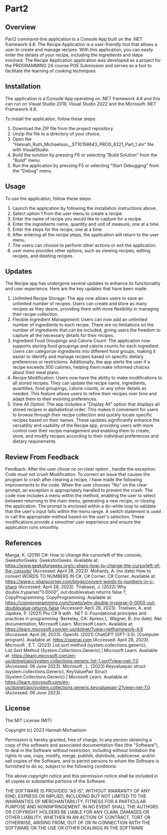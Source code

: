 # Part2

## Overview

Part2 command-line application is a Console App built on the .NET framework 4.8.
The Recipe Application is a user-friendly tool that allows a user to create and manage recipes.
With this application, you can easily enter the details of your recipe, including the ingredients and steps involved. 
The Recipe Application application was developed as a project for the PROGRAMMING 2A course POE Submission and serves 
as a tool to facilitate the learning of cooking techniques. 

## Installation
The application is a Console App operating on .NET framework 4.8 and this can 
run on Visual Studio 2019, Visual Studio 2022 and the Microsoft .NET Framework 4.8.

To install the application, follow these steps:

1. Download the ZIP file from the project repository.
2. Unzip the file to a directory of your choice.
3. Open the "Hannah_Ruth_Michaelson__ST10158643_PROG_6221_Part_1.sln" file with VisualStudio.
4. Build the solution by pressing F6 or selecting "Build Solution" from the "Build" menu.
5. Run the application by pressing F5 or selecting "Start Debugging" from the "Debug" menu.

## Usage

To use the application, follow these steps:

1. Launch the application by following the installation instructions above.
2. Select option 1 from the user menu to create a recipe.
3. Enter the name of recipe you would like to capture for a recipe.
4. Enter the ingredients name, quantity and unit of measure, one at a time.
5. Enter the steps for the recipe, one at a time.
6. After entering all the recipe steps, the application will return to the user menu.
7. The useru can choose to perform other actions or exit the application.
8. user menu provides other options, such as viewing recipes, editing recipes, and deleting recipes.

## Updates 
The Recipe app has undergone several updates to enhance its functionality and user experience. Here are the key updates that have been made:

1. Unlimited Recipe Storage: The app now allows users to save an unlimited number of recipes. Users can create and store as many recipes as they desire, providing them with more flexibility in managing their recipe collection.
2. Flexible Ingredient Management: Users can now add an unlimited number of ingredients to each recipe. There are no limitations on the number of ingredients that can be included, giving users the freedom to capture all the necessary details for their recipes.
3. Ingredient Food Groupings and Calorie Count: The application now supports storing food groupings and calorie counts for each ingredient. Users can categorize ingredients into different food groups, making it easier to identify and manage recipes based on specific dietary preferences or restrictions. Additionally, the app alerts the user if a recipe exceeds 300 calories, helping them make informed choices about their meal plans.
4. Recipe Modification: Users now have the ability to make modifications to all stored recipes. They can update the recipe name, ingredients, quantities, food groupings, calorie counts, or any other details as needed. This feature allows users to refine their recipes over time and adapt them to their evolving preferences.
5. View All Option: The app includes a "Display All" option that displays all stored recipes in alphabetical order. This makes it convenient for users to browse through their recipe collection and quickly locate specific recipes based on their names.
These updates significantly enhance the versatility and usability of the Recipe app, providing users with more control over their recipe management and enabling them to create, store, and modify recipes according to their individual preferences and dietary requirements.

## Review From Feedback
Feedback: After the user chose no on clear option , handle the exception. Code must not crush
Modification: To correct an issue that causes the program to crash after clearing a recipe, I have made the following improvements to the code. When the user chooses "No" on the clear prompt, an exception is appropriately handled to prevent the crash. The code now includes a menu within the method, enabling the user to select between returning to the main menu, generating a new recipe, or closing the application. The prompt is enclosed within a do-while loop to validate that the user's input falls within the menu range. A switch statement is used to call the appropriate method based on the user's selection. These modifications provide a smoother user experience and ensure the application runs smoothly.

## References
Manga, K. (2019) C#: How to change the cursorleft of the console, GeeksforGeeks. GeeksforGeeks. Available at: https://www.geeksforgeeks.org/c-sharp-how-to-change-the-cursorleft-of-the-console/ (Accessed: April 28, 2023). 
Mohanty, A. (no date) How to convert WORDS TO NUMBERS IN C#, C# Corner. C# Corner. Available at: https://www.c-sharpcorner.com/blogs/convert-words-to-numbers-in-c-sharp (Accessed: April 28, 2023). 
Tirabassi, J. (2022) Why double.tryparse("0.0000", out doublevalue) returns false ?, CopyProgramming. CopyProgramming. Available at: https://copyprogramming.com/howto/why-double-tryparse-0-0000-out-doublevalue-returns-false (Accessed: April 28, 2023). 
Troelsen, A. and Japikse, P. (2021) Pro C# 9 with . NET 5: Foundational principles and practices in programming. Berkeley, CA: Apress L. 
Wagner, B. (no date) .Net documentation, Microsoft Learn. Microsoft Learn. Available at: https://learn.microsoft.com/en-us/dotnet/?view=netframework-4.8 (Accessed: April 28, 2023). 
OpenAI. (2021) ChatGPT (GPT-3.5). [Computer program]. Available at: https://openai.com (Accessed: April 28, 2023).
Microsoft , E.T. (2023) List.sort method (system.collections.generic), List.Sort Method (System.Collections.Generic) | Microsoft Learn. Available at: https://learn.microsoft.com/en-us/dotnet/api/system.collections.generic.list-1.sort?view=net-7.0 (Accessed: 06 June 2023). 
Microsoft , L. (2023) Keyvaluepair struct (system.collections.Generic), KeyValuePair Struct (System.Collections.Generic) | Microsoft Learn. Available at: https://learn.microsoft.com/en-us/dotnet/api/system.collections.generic.keyvaluepair-2?view=net-7.0 (Accessed: 06 June 2023). 

## License
The MIT License (MIT)

Copyright (c) 2023 Hannah Michaelson

Permission is hereby granted, free of charge, to any person obtaining a copy of this software and associated documentation files (the "Software"), to deal in the Software without restriction, including without limitation the rights to use, copy, modify, merge, publish, distribute, sublicense, and/or sell copies of the Software, and to permit persons to whom the Software is furnished to do so, subject to the following conditions:

The above copyright notice and this permission notice shall be included in all copies or substantial portions of the Software.

THE SOFTWARE IS PROVIDED "AS IS", WITHOUT WARRANTY OF ANY KIND, EXPRESS OR IMPLIED, INCLUDING BUT NOT LIMITED TO THE WARRANTIES OF MERCHANTABILITY, FITNESS FOR A PARTICULAR PURPOSE AND NONINFRINGEMENT. IN NO EVENT SHALL THE AUTHORS OR COPYRIGHT HOLDERS BE LIABLE FOR ANY CLAIM, DAMAGES OR OTHER LIABILITY, WHETHER IN AN ACTION OF CONTRACT, TORT OR OTHERWISE, ARISING FROM, OUT OF OR IN CONNECTION WITH THE SOFTWARE OR THE USE OR OTHER DEALINGS IN THE SOFTWARE
